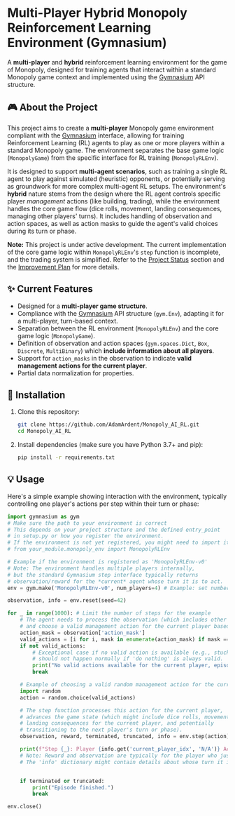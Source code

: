 # Multi-Player Hybrid Monopoly Reinforcement Learning Environment (Gymnasium)

A **multi-player** and **hybrid** reinforcement learning environment for the game of Monopoly, designed for training agents that interact within a standard Monopoly game context and implemented using the [Gymnasium](https://gymnasium.farama.org/) API structure.

## 🎮 About the Project

This project aims to create a **multi-player** Monopoly game environment compliant with the [Gymnasium](https://gymnasium.farama.org/) interface, allowing for training Reinforcement Learning (RL) agents to play as one or more players within a standard Monopoly game. The environment separates the base game logic (`MonopolyGame`) from the specific interface for RL training (`MonopolyRLEnv`).

It is designed to support **multi-agent scenarios**, such as training a single RL agent to play against simulated (heuristic) opponents, or potentially serving as groundwork for more complex multi-agent RL setups. The environment's **hybrid** nature stems from the design where the RL agent controls specific player *management* actions (like building, trading), while the environment handles the core game flow (dice rolls, movement, landing consequences, managing other players' turns). It includes handling of observation and action spaces, as well as action masks to guide the agent's valid choices during its turn or phase.

**Note:** This project is under active development. The current implementation of the core game logic within `MonopolyRLEnv`'s `step` function is incomplete, and the trading system is simplified. Refer to the [Project Status](#project-status) section and the [Improvement Plan](#improvement-plan) for more details.

## ✨ Current Features

* Designed for a **multi-player game structure**.
* Compliance with the [Gymnasium](https://gymnasium.farama.org/) API structure (`gym.Env`), adapting it for a multi-player, turn-based context.
* Separation between the RL environment (`MonopolyRLEnv`) and the core game logic (`MonopolyGame`).
* Definition of observation and action spaces (`gym.spaces.Dict`, `Box`, `Discrete`, `MultiBinary`) which **include information about all players**.
* Support for `action_masks` in the observation to indicate **valid management actions for the current player**.
* Partial data normalization for properties.

## 🚀 Installation

1.  Clone this repository:
    ```bash
    git clone https://github.com/AdamArdent/Monopoly_AI_RL.git
    cd Monopoly_AI_RL
    ```
2.  Install dependencies (make sure you have Python 3.7+ and pip):
    ```bash
    pip install -r requirements.txt
    ```

## 💡 Usage

Here's a simple example showing interaction with the environment, typically controlling one player's actions per step within their turn or phase:

```python
import gymnasium as gym
# Make sure the path to your environment is correct
# This depends on your project structure and the defined entry_point
# in setup.py or how you register the environment.
# If the environment is not yet registered, you might need to import it directly:
# from your_module.monopoly_env import MonopolyRLEnv

# Example if the environment is registered as 'MonopolyRLEnv-v0'
# Note: The environment handles multiple players internally,
# but the standard Gymnasium step interface typically returns
# observation/reward for the *current* agent whose turn it is to act.
env = gym.make('MonopolyRLEnv-v0', num_players=4) # Example: set number of players

observation, info = env.reset(seed=42)

for _ in range(1000): # Limit the number of steps for the example
    # The agent needs to process the observation (which includes other players' states)
    # and choose a valid management action for the current player based on action_mask
    action_mask = observation['action_mask']
    valid_actions = [i for i, mask in enumerate(action_mask) if mask == 1]
    if not valid_actions:
        # Exceptional case if no valid action is available (e.g., stuck),
        # should not happen normally if 'do nothing' is always valid.
        print("No valid actions available for the current player, episode ends.")
        break

    # Example of choosing a valid random management action for the current player
    import random
    action = random.choice(valid_actions)

    # The step function processes this action for the current player,
    # advances the game state (which might include dice rolls, movement,
    # landing consequences for the current player, and potentially
    # transitioning to the next player's turn or phase).
    observation, reward, terminated, truncated, info = env.step(action)

    print(f"Step {_}: Player {info.get('current_player_idx', 'N/A')} Action={action}, Reward={reward}, Terminated={terminated}, Truncated={truncated}")
    # Note: Reward and observation are typically for the player who just acted.
    # The 'info' dictionary might contain details about whose turn it is next.


    if terminated or truncated:
        print("Episode finished.")
        break

env.close()
